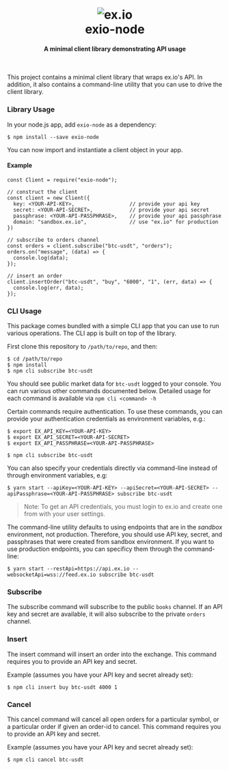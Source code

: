 <h1 align="center">
  <br>
  <img src="https://s3.amazonaws.com/sandbox-exio-static/email/email-header.png" alt="ex.io">
  <br>
  exio-node
</h1>

<h4 align="center">A minimal client library demonstrating API usage</h4>
<br>

This project contains a minimal client library that wraps ex.io's API. In addition, it also contains a command-line utility that you can use to drive the client library.

### Library Usage

In your node.js app, add `exio-node` as a dependency:

```
$ npm install --save exio-node
```

You can now import and instantiate a client object in your app.

#### Example

```
const Client = require("exio-node");

// construct the client
const client = new Client({
  key: <YOUR-API-KEY>,                  // provide your api key
  secret: <YOUR-API-SECRET>,            // provide your api secret
  passphrase: <YOUR-API-PASSPHRASE>,    // provide your api passphrase
  domain: "sandbox.ex.io",              // use "ex.io" for production
})

// subscribe to orders channel
const orders = client.subscribe("btc-usdt", "orders");
orders.on("message", (data) => {
  console.log(data);
});

// insert an order
client.insertOrder("btc-usdt", "buy", "6000", "1", (err, data) => {
  console.log(err, data);
});
```

### CLI Usage

This package comes bundled with a simple CLI app that you can use to run various operations. The CLI app is built on top of the library.

First clone this repository to `/path/to/repo`, and then:

```
$ cd /path/to/repo
$ npm install
$ npm cli subscribe btc-usdt
```

You should see public market data for `btc-usdt` logged to your console. You can run various other commands documented below. Detailed usage for each command is available via `npm cli <command> -h`

Certain commands require authentication. To use these commands, you can provide your authentication credentials as environment variables, e.g.:

```
$ export EX_API_KEY=<YOUR-API-KEY>
$ export EX_API_SECRET=<YOUR-API-SECRET>
$ export EX_API_PASSPHRASE=<YOUR-API-PASSPHRASE>

$ npm cli subscribe btc-usdt
```

You can also specify your credentials directly via command-line instead of through environment variables, e.g:

```
$ yarn start --apiKey=<YOUR-API-KEY> --apiSecret=<YOUR-API-SECRET> --apiPassphrase=<YOUR-API-PASSPHRASE> subscribe btc-usdt
```

> Note: To get an API credentials, you must login to ex.io and create one from with your user settings.

The command-line utility defaults to using endpoints that are in the _sandbox_ environment, not production. Therefore, you should use API key, secret, and passphrases that were created from sandbox environment. If you want to use production endpoints, you can specificy them through the command-line:

```
$ yarn start --restApi=https://api.ex.io --websocketApi=wss://feed.ex.io subscribe btc-usdt
```

### Subscribe

The subscribe command will subscribe to the public `books` channel. If an API key and secret are available, it will also subscribe to the private `orders` channel.

### Insert

The insert command will insert an order into the exchange. This command requires you to provide an API key and secret.

Example (assumes you have your API key and secret already set):

```
$ npm cli insert buy btc-usdt 4000 1
```

### Cancel

This cancel command will cancel all open orders for a particular symbol, or a particular order if given an order-id to cancel. This command requires you to provide an API key and secret.

Example (assumes you have your API key and secret already set):

```
$ npm cli cancel btc-usdt
```
